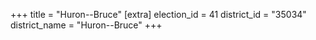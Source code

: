 +++
title = "Huron--Bruce"
[extra]
election_id = 41
district_id = "35034"
district_name = "Huron--Bruce"
+++
